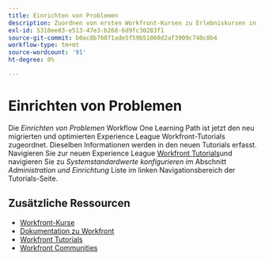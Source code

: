 ```yaml
---
title: Einrichten von Problemen
description: Zuordnen von ersten Workfront-Kursen zu Erlebniskursen in Liga-Kursen
exl-id: 5310ee03-e513-47e3-b268-6d9fc30283f1
source-git-commit: b0ac8b76071ade5f59b51060d2af3909c740c8b4
workflow-type: tm+mt
source-wordcount: '91'
ht-degree: 0%

---
```


# Einrichten von Problemen

Die *Einrichten von Problemen* Workflow One Learning Path ist jetzt den neu migrierten und optimierten Experience League Workfront-Tutorials zugeordnet. Dieselben Informationen werden in den neuen Tutorials erfasst. Navigieren Sie zur neuen Experience League [Workfront Tutorials](https://experienceleague.adobe.com/docs/workfront-learn/tutorials-workfront/home.html)und navigieren Sie zu *Systemstandardwerte konfigurieren* im Abschnitt *Administration und Einrichtung* Liste im linken Navigationsbereich der Tutorials-Seite.

## Zusätzliche Ressourcen

* [Workfront-Kurse](https://experienceleague.adobe.com/?lang=en&amp;Solution=Workfront#courses)
* [Dokumentation zu Workfront](https://experienceleague.adobe.com/docs/workfront.html)
* [Workfront Tutorials](https://experienceleague.adobe.com/docs/workfront-learn/tutorials-workfront/home.html)
* [Workfront Communities](https://experienceleaguecommunities.adobe.com/t5/workfront/ct-p/workfront)
